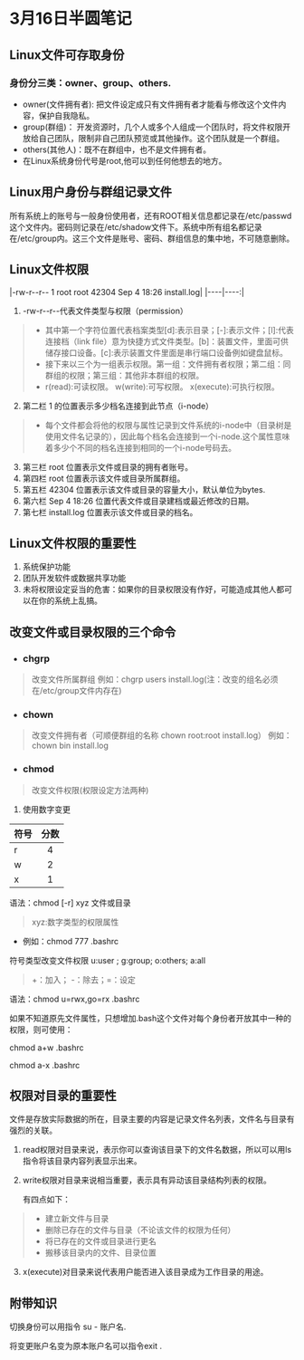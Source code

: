 # 3月16日半圆笔记
## Linux文件可存取身份
### 身份分三类：owner、group、others.
- owner(文件拥有者):
把文件设定成只有文件拥有者才能看与修改这个文件内容，保护自我隐私。
- group(群组)：
开发资源时，几个人或多个人组成一个团队时，将文件权限开放给自己团队，限制非自己团队预览或其他操作。这个团队就是一个群组。
- others(其他人)：既不在群组中，也不是文件拥有者。
- 在Linux系统身份代号是root,他可以到任何他想去的地方。
 
## Linux用户身份与群组记录文件
所有系统上的账号与一般身份使用者，还有ROOT相关信息都记录在/etc/passwd这个文件内。密码则记录在/etc/shadow文件下。系统中所有组名都记录在/etc/group内。这三个文件是账号、密码、群组信息的集中地，不可随意删除。
## Linux文件权限

|-rw-r--r-- 1 root root 42304 Sep 4 18:26 install.log|
|----|----:|
1. -rw-r--r--代表文件类型与权限（permission）
> - 其中第一个字符位置代表档案类型[d]:表示目录；[-]:表示文件；[l]:代表连接档（link file）意为快捷方式文件类型。[b]：装置文件，里面可供储存接口设备。[c]:表示装置文件里面是串行端口设备例如键盘鼠标。
> - 接下来以三个为一组表示权限。第一组：文件拥有者权限；第二组：同群组的权限；第三组：其他非本群组的权限。
> - r(read):可读权限。 w(write):可写权限。  x(execute):可执行权限。
2. 第二栏 1 的位置表示多少档名连接到此节点（i-node）
> - 每个文件都会将他的权限与属性记录到文件系统的i-node中（目录树是使用文件名记录的），因此每个档名会连接到一个i-node.这个属性意味着多少个不同的档名连接到相同的一个i-node号码去。
3. 第三栏 root 位置表示文件或目录的拥有者账号。
4. 第四栏 root 位置表示该文件或目录所属群组。
5. 第五栏 42304 位置表示该文件或目录的容量大小，默认单位为bytes.
6. 第六栏 Sep 4 18:26 位置代表文件或目录建档或最近修改的日期。
7. 第七栏 install.log 位置表示该文件或目录的档名。

## Linux文件权限的重要性
1. 系统保护功能
2. 团队开发软件或数据共享功能
3. 未将权限设定妥当的危害：如果你的目录权限没有作好，可能造成其他人都可以在你的系统上乱搞。

## 改变文件或目录权限的三个命令
- ### chgrp
 >改变文件所属群组  例如：chgrp users install.log(注：改变的组名必须在/etc/group文件内存在)
- ### chown
 >改变文件拥有者（可顺便群组的名称 chown root:root install.log）    例如：chown bin install.log
- ### chmod
 >改变文件权限(权限设定方法两种)

1. 使用数字变更

| 符号          | 分数          | 
| ------------- |:-------------:| 
| r             | 4             | 
| w             | 2             | 
| x             | 1             |

语法：chmod [-r] xyz 文件或目录
> xyz:数字类型的权限属性
- 例如：chmod 777 .bashrc


符号类型改变文件权限
u:user ; g:group; o:others; a:all

>+：加入； -：除去；=：设定

语法：chmod  u=rwx,go=rx .bashrc

如果不知道原先文件属性，只想增加.bash这个文件对每个身份者开放其中一种的权限，则可使用：

chmod a+w .bashrc

chmod a-x .bashrc

## 权限对目录的重要性
 文件是存放实际数据的所在，目录主要的内容是记录文件名列表，文件名与目录有强烈的关联。
1. read权限对目录来说，表示你可以查询该目录下的文件名数据，所以可以用ls指令将该目录内容列表显示出来。
2. write权限对目录来说相当重要，表示具有异动该目录结构列表的权限。
 
   有四点如下：
> - 建立新文件与目录
> - 删除已存在的文件与目录（不论该文件的权限为任何）
> - 将已存在的文件或目录进行更名
> - 搬移该目录内的文件、目录位置

3. x(execute)对目录来说代表用户能否进入该目录成为工作目录的用途。

## 附带知识
切换身份可以用指令 su - 账户名.

将变更账户名变为原本账户名可以指令exit .


